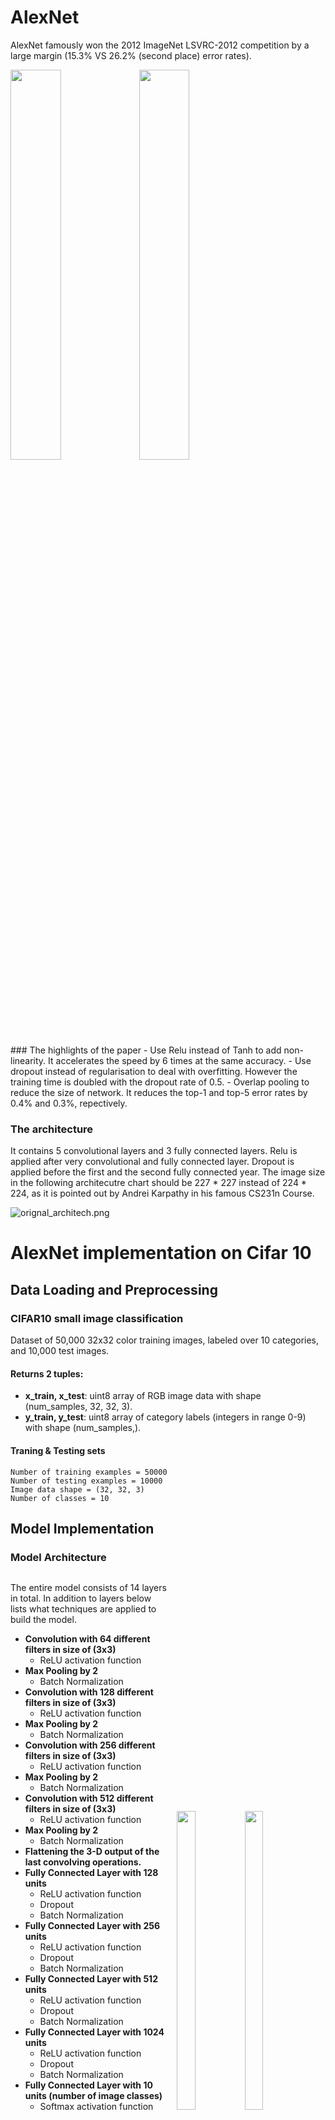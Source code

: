 
# AlexNet
AlexNet famously won the 2012 ImageNet LSVRC-2012 competition by a large margin (15.3% VS 26.2% (second place) error rates).

<div width="100%">
    <img src="./images/inception_naive.png" width="40%">
    <img src="./images/inception_reduction.png" width="40%">
<div>
### The highlights of the paper
- Use Relu instead of Tanh to add non-linearity. It accelerates the speed by 6 times at the same accuracy.
- Use dropout instead of regularisation to deal with overfitting. However the training time is doubled with the dropout rate of 0.5.
- Overlap pooling to reduce the size of network. It reduces the top-1 and top-5 error rates by 0.4% and 0.3%, repectively.

### The architecture
It contains 5 convolutional layers and 3 fully connected layers. Relu is applied after very convolutional and fully connected layer. Dropout is applied before the first and the second fully connected year. The image size in the following architecutre chart should be 227 * 227 instead of 224 * 224, as it is pointed out by Andrei Karpathy in his famous CS231n Course.

![orignal_architech.png](./images/original_architecture.png)

# AlexNet implementation on Cifar 10

## Data Loading and Preprocessing

### CIFAR10 small image classification
Dataset of 50,000 32x32 color training images, labeled over 10 categories, and 10,000 test images.

#### Returns 2 tuples:
- **x_train, x_test**: uint8 array of RGB image data with shape (num_samples, 32, 32, 3).
- **y_train, y_test**: uint8 array of category labels (integers in range 0-9) with shape (num_samples,).

#### Traning & Testing sets

    Number of training examples = 50000
    Number of testing examples = 10000
    Image data shape = (32, 32, 3)
    Number of classes = 10


## Model Implementation

### Model Architecture
<div style="display:inline-block; width: 50%;" >

The entire model consists of 14 layers in total. In addition to layers below lists what techniques are applied to build the model.
- **Convolution with 64 different filters in size of (3x3)**
    - ReLU activation function
- **Max Pooling by 2**
    - Batch Normalization
- **Convolution with 128 different filters in size of (3x3)**
    - ReLU activation function
- **Max Pooling by 2**
    - Batch Normalization
- **Convolution with 256 different filters in size of (3x3)**
    - ReLU activation function
- **Max Pooling by 2**
    - Batch Normalization
- **Convolution with 512 different filters in size of (3x3)**
    - ReLU activation function
- **Max Pooling by 2**
    - Batch Normalization
- **Flattening the 3-D output of the last convolving operations.**
- **Fully Connected Layer with 128 units**
    - ReLU activation function
    - Dropout
    - Batch Normalization
- **Fully Connected Layer with 256 units**
    - ReLU activation function
    - Dropout
    - Batch Normalization
- **Fully Connected Layer with 512 units**
    - ReLU activation function
    - Dropout
    - Batch Normalization
- **Fully Connected Layer with 1024 units**
    - ReLU activation function
    - Dropout
    - Batch Normalization
- **Fully Connected Layer with 10 units (number of image classes)**
    - Softmax activation function
</div>
<div style="display:inline-block; width: 48%;" >
    <img width="35%" src="./images/model_architecture_1.png" style="margin:0px 10px;">
    <img width="35%" src="./images/model_architecture_2.png" style="margin:30px 10px;">
</div>

## Training
    Train on 40000 samples, validate on 10000 samples
    Epoch 1/50
    40000/40000 [==============================] - 65s 2ms/step - loss: 1.9404 - acc: 0.3389 - val_loss: 1.8773 - val_acc: 0.3188
    Epoch 2/50
    40000/40000 [==============================] - 58s 1ms/step - loss: 1.3196 - acc: 0.5319 - val_loss: 1.3234 - val_acc: 0.5172
    Epoch 3/50
    40000/40000 [==============================] - 58s 1ms/step - loss: 1.0390 - acc: 0.6328 - val_loss: 1.0560 - val_acc: 0.6246
    Epoch 4/50
    40000/40000 [==============================] - 65s 2ms/step - loss: 0.8421 - acc: 0.7060 - val_loss: 1.1719 - val_acc: 0.6147
    Epoch 5/50
    40000/40000 [==============================] - 58s 1ms/step - loss: 0.7104 - acc: 0.7552 - val_loss: 0.9906 - val_acc: 0.6848
    Epoch 6/50
    40000/40000 [==============================] - 57s 1ms/step - loss: 0.6054 - acc: 0.7914 - val_loss: 1.0933 - val_acc: 0.6836
    Epoch 7/50
    40000/40000 [==============================] - 59s 1ms/step - loss: 0.5124 - acc: 0.8251 - val_loss: 0.8151 - val_acc: 0.7463
    Epoch 8/50
    40000/40000 [==============================] - 60s 1ms/step - loss: 0.3959 - acc: 0.8666 - val_loss: 0.8795 - val_acc: 0.7407
    Epoch 9/50
    40000/40000 [==============================] - 58s 1ms/step - loss: 0.3343 - acc: 0.8863 - val_loss: 0.9451 - val_acc: 0.7437
    Epoch 10/50
    40000/40000 [==============================] - 61s 2ms/step - loss: 0.2689 - acc: 0.9107 - val_loss: 0.8430 - val_acc: 0.7707
    Epoch 11/50
    40000/40000 [==============================] - 61s 2ms/step - loss: 0.1995 - acc: 0.9343 - val_loss: 1.1232 - val_acc: 0.7356
    Epoch 12/50
    40000/40000 [==============================] - 58s 1ms/step - loss: 0.2044 - acc: 0.9333 - val_loss: 0.8803 - val_acc: 0.7794
    Epoch 13/50
    40000/40000 [==============================] - 62s 2ms/step - loss: 0.1449 - acc: 0.9525 - val_loss: 1.1271 - val_acc: 0.7458
    Epoch 14/50
    40000/40000 [==============================] - 67s 2ms/step - loss: 0.1305 - acc: 0.9574 - val_loss: 1.3599 - val_acc: 0.7299
    Epoch 15/50
    40000/40000 [==============================] - 61s 2ms/step - loss: 0.1207 - acc: 0.9603 - val_loss: 1.1263 - val_acc: 0.7558
    Epoch 16/50
    40000/40000 [==============================] - 69s 2ms/step - loss: 0.1240 - acc: 0.9591 - val_loss: 1.0941 - val_acc: 0.7639
    Epoch 17/50
    40000/40000 [==============================] - 57s 1ms/step - loss: 0.0861 - acc: 0.9718 - val_loss: 1.2752 - val_acc: 0.7409
    Epoch 18/50
    40000/40000 [==============================] - 62s 2ms/step - loss: 0.1089 - acc: 0.9640 - val_loss: 1.1237 - val_acc: 0.7696
    Epoch 19/50
    40000/40000 [==============================] - 64s 2ms/step - loss: 0.0852 - acc: 0.9722 - val_loss: 1.4846 - val_acc: 0.7283
    Epoch 20/50
    40000/40000 [==============================] - 64s 2ms/step - loss: 0.0623 - acc: 0.9795 - val_loss: 1.1319 - val_acc: 0.7802
    Epoch 21/50
    40000/40000 [==============================] - 60s 2ms/step - loss: 0.0608 - acc: 0.9799 - val_loss: 1.3421 - val_acc: 0.7398
    Epoch 22/50
    40000/40000 [==============================] - 59s 1ms/step - loss: 0.1377 - acc: 0.9557 - val_loss: 1.1217 - val_acc: 0.7656
    Epoch 23/50
    40000/40000 [==============================] - 57s 1ms/step - loss: 0.0858 - acc: 0.9710 - val_loss: 1.1516 - val_acc: 0.7691
    Epoch 24/50
    40000/40000 [==============================] - 58s 1ms/step - loss: 0.0392 - acc: 0.9873 - val_loss: 1.3493 - val_acc: 0.7585
    Epoch 25/50
    40000/40000 [==============================] - 60s 2ms/step - loss: 0.0547 - acc: 0.9825 - val_loss: 1.2142 - val_acc: 0.7795
    Epoch 26/50
    40000/40000 [==============================] - 57s 1ms/step - loss: 0.0527 - acc: 0.9832 - val_loss: 1.0990 - val_acc: 0.7857
    Epoch 27/50
    40000/40000 [==============================] - 59s 1ms/step - loss: 0.0412 - acc: 0.9873 - val_loss: 1.2918 - val_acc: 0.7622
    Epoch 28/50
    40000/40000 [==============================] - 59s 1ms/step - loss: 0.0352 - acc: 0.9889 - val_loss: 1.2856 - val_acc: 0.7718
    Epoch 29/50
    40000/40000 [==============================] - 58s 1ms/step - loss: 0.0564 - acc: 0.9827 - val_loss: 1.2348 - val_acc: 0.7612
    Epoch 30/50
    40000/40000 [==============================] - 62s 2ms/step - loss: 0.0614 - acc: 0.9802 - val_loss: 1.0940 - val_acc: 0.7808
    Epoch 31/50
    40000/40000 [==============================] - 63s 2ms/step - loss: 0.0482 - acc: 0.9843 - val_loss: 1.3662 - val_acc: 0.7522
    Epoch 32/50
    40000/40000 [==============================] - 59s 1ms/step - loss: 0.0342 - acc: 0.9895 - val_loss: 1.2255 - val_acc: 0.7772
    Epoch 33/50
    40000/40000 [==============================] - 57s 1ms/step - loss: 0.0409 - acc: 0.9869 - val_loss: 1.2192 - val_acc: 0.7753
    Epoch 34/50
    40000/40000 [==============================] - 61s 2ms/step - loss: 0.0436 - acc: 0.9862 - val_loss: 1.1923 - val_acc: 0.7738
    Epoch 35/50
    40000/40000 [==============================] - 55s 1ms/step - loss: 0.0281 - acc: 0.9905 - val_loss: 1.2928 - val_acc: 0.7728
    Epoch 36/50
    40000/40000 [==============================] - 57s 1ms/step - loss: 0.0273 - acc: 0.9912 - val_loss: 1.6074 - val_acc: 0.7258
    Epoch 37/50
    40000/40000 [==============================] - 55s 1ms/step - loss: 0.0672 - acc: 0.9780 - val_loss: 1.1773 - val_acc: 0.7752
    Epoch 38/50
    40000/40000 [==============================] - 55s 1ms/step - loss: 0.0252 - acc: 0.9917 - val_loss: 1.3223 - val_acc: 0.7787
    Epoch 39/50
    40000/40000 [==============================] - 55s 1ms/step - loss: 0.0326 - acc: 0.9894 - val_loss: 1.3738 - val_acc: 0.7677
    Epoch 40/50
    40000/40000 [==============================] - 55s 1ms/step - loss: 0.0271 - acc: 0.9912 - val_loss: 1.3072 - val_acc: 0.7748
    Epoch 41/50
    40000/40000 [==============================] - 55s 1ms/step - loss: 0.0204 - acc: 0.9938 - val_loss: 1.3077 - val_acc: 0.7766
    Epoch 42/50
    40000/40000 [==============================] - 55s 1ms/step - loss: 0.0193 - acc: 0.9936 - val_loss: 1.3706 - val_acc: 0.7736
    Epoch 43/50
    40000/40000 [==============================] - 64s 2ms/step - loss: 0.0207 - acc: 0.9936 - val_loss: 1.3584 - val_acc: 0.7727
    Epoch 44/50
    40000/40000 [==============================] - 63s 2ms/step - loss: 0.0323 - acc: 0.9900 - val_loss: 1.2489 - val_acc: 0.7813
    Epoch 45/50
    40000/40000 [==============================] - 57s 1ms/step - loss: 0.0718 - acc: 0.9785 - val_loss: 1.1412 - val_acc: 0.7821
    Epoch 46/50
    40000/40000 [==============================] - 57s 1ms/step - loss: 0.0327 - acc: 0.9894 - val_loss: 1.2652 - val_acc: 0.7837
    Epoch 47/50
    40000/40000 [==============================] - 59s 1ms/step - loss: 0.0163 - acc: 0.9947 - val_loss: 1.3472 - val_acc: 0.7792
    Epoch 48/50
    40000/40000 [==============================] - 59s 1ms/step - loss: 0.0214 - acc: 0.9936 - val_loss: 1.3024 - val_acc: 0.7786
    Epoch 49/50
    40000/40000 [==============================] - 60s 2ms/step - loss: 0.0365 - acc: 0.9885 - val_loss: 1.3105 - val_acc: 0.7745
    Epoch 50/50
    40000/40000 [==============================] - 66s 2ms/step - loss: 0.0283 - acc: 0.9910 - val_loss: 1.2631 - val_acc: 0.7757



## Testing
    10000/10000 [==============================] - 7s 723us/step

    [1.317466844367981, 0.7675]


## Results
 
### Training from scratch

Training AlexNet, using stochastic gradient descent with a fixed learning rate of 0.01, for 50 epochs, we acheive a test accuracy of ~76.75%.

In accuracy and loss plot shown below, notice the large gap between the training and testing curves. This suggests that our model is overfitting.
<div>
    <img  width="48%" src="./images/output_21_0.png">
    <img  width="48%" src="./images/output_22_0.png">
    <br>
</div>




### Todo
- Expriment to stop model overfiting
